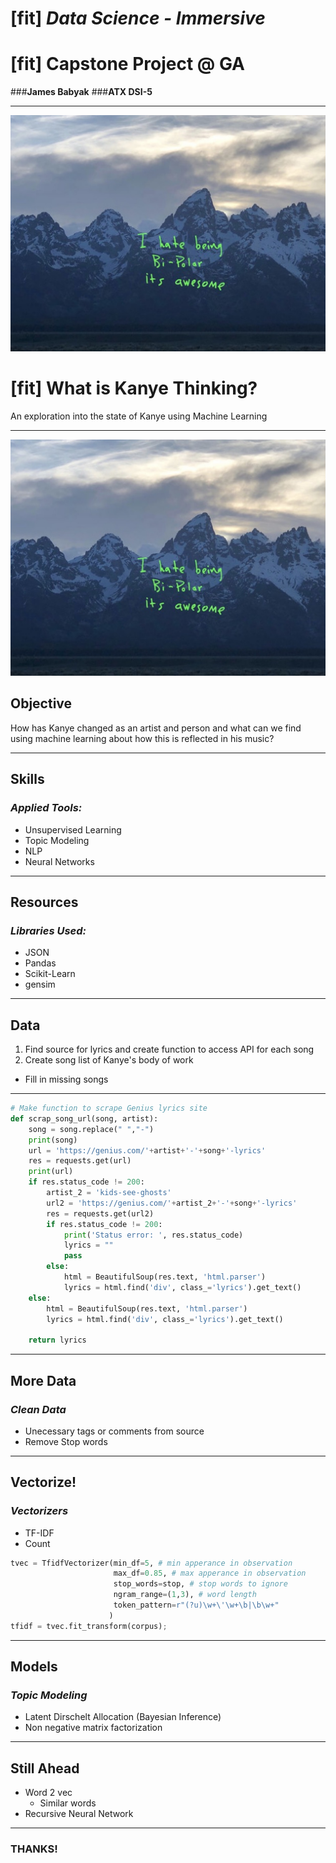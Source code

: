 # [fit] _Data Science - Immersive_
# [fit] Capstone Project @ GA
###__James Babyak__
###__ATX DSI-5__

---

![](assets/kanye-ye.jpg)

# [fit] What is Kanye Thinking?
An exploration into the state of Kanye using Machine Learning

---

![](assets/kanye-ye.jpg)

## __Objective__
How has Kanye changed as an artist and person and what can we find using machine learning about how this is reflected in his music?

---


## __Skills__

### _Applied Tools:_
- Unsupervised Learning
- Topic Modeling
- NLP
- Neural Networks

---

## __Resources__

### _Libraries Used:_
- JSON
- Pandas
- Scikit-Learn
- gensim

---

## __Data__

1. Find source for lyrics and create function to access API for each song
1. Create song list of Kanye's body of work
  - Fill in missing songs

---

```Python
# Make function to scrape Genius lyrics site
def scrap_song_url(song, artist):
    song = song.replace(" ","-")
    print(song)
    url = 'https://genius.com/'+artist+'-'+song+'-lyrics'
    res = requests.get(url)
    print(url)
    if res.status_code != 200:
        artist_2 = 'kids-see-ghosts'
        url2 = 'https://genius.com/'+artist_2+'-'+song+'-lyrics'
        res = requests.get(url2)
        if res.status_code != 200:
            print('Status error: ', res.status_code)
            lyrics = ""
            pass
        else:
            html = BeautifulSoup(res.text, 'html.parser')
            lyrics = html.find('div', class_='lyrics').get_text()
    else:
        html = BeautifulSoup(res.text, 'html.parser')
        lyrics = html.find('div', class_='lyrics').get_text()

    return lyrics
```

---

## __More Data__

### _Clean Data_
  - Unecessary tags or comments from source
  - Remove Stop words

---
## __Vectorize!__

### _Vectorizers_
- TF-IDF
- Count

```python
tvec = TfidfVectorizer(min_df=5, # min apperance in observation
                       max_df=0.85, # max apperance in observation
                       stop_words=stop, # stop words to ignore
                       ngram_range=(1,3), # word length
                       token_pattern=r"(?u)\w+\'\w+\b|\b\w+"
                      )
tfidf = tvec.fit_transform(corpus);  
```
---

## __Models__
### _Topic Modeling_
  - Latent Dirschelt Allocation (Bayesian Inference)
  - Non negative matrix factorization

---

## __Still Ahead__    
- Word 2 vec
  - Similar words
- Recursive Neural Network

---

### THANKS!
